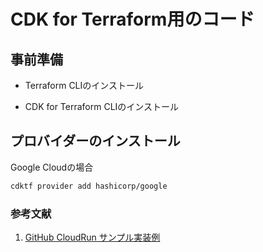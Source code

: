 # CDK for Terraform用のコード

## 事前準備

- Terraform CLIのインストール

- CDK for Terraform CLIのインストール

## プロバイダーのインストール

Google Cloudの場合

```bash
cdktf provider add hashicorp/google
```

### 参考文献
1. [GitHub CloudRun サンプル実装例](https://github.com/hashicorp/terraform-cdk/blob/main/examples/typescript/google-cloudrun/main.ts)